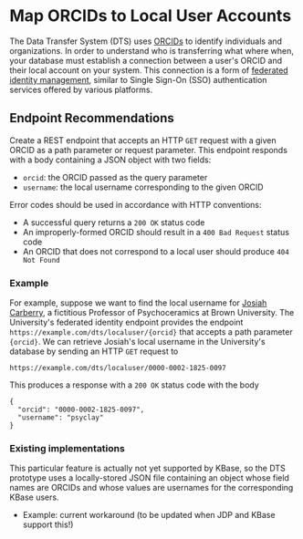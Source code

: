# Map ORCIDs to Local User Accounts

The Data Transfer System (DTS) uses [ORCIDs](https://info.orcid.org/what-is-orcid/)
to identify individuals and organizations. In order to understand who is
transferring what where when, your database must establish a connection between
a user's ORCID and their local account on your system. This connection is a
form of [federated identity management](https://en.wikipedia.org/wiki/Federated_identity),
similar to Single Sign-On (SSO) authentication services offered by various
platforms.

## Endpoint Recommendations

Create a REST endpoint that accepts an HTTP `GET` request with a given ORCID
as a path parameter or request parameter. This endpoint responds with a body
containing a JSON object with two fields:

* `orcid`: the ORCID passed as the query parameter
* `username`: the local username corresponding to the given ORCID

Error codes should be used in accordance with HTTP conventions:

* A successful query returns a `200 OK` status code
* An improperly-formed ORCID should result in a `400 Bad Request` status code
* An ORCID that does not correspond to a local user should produce `404 Not Found`

### Example

For example, suppose we want to find the local username for [Josiah Carberry](https://orcid.org/0000-0002-1825-0097),
a fictitious Professor of Psychoceramics at Brown University. The University's
federated identity endpoint provides the endpoint `https://example.com/dts/localuser/{orcid}`
that accepts a path parameter `{orcid}`. We can retrieve Josiah's local username
in the University's database by sending an HTTP `GET` request to

```
https://example.com/dts/localuser/0000-0002-1825-0097
```

This produces a responѕe with a `200 OK` status code with the body

```
{
  "orcid": "0000-0002-1825-0097",
  "username": "psyclay"
}
```

### Existing implementations

This particular feature is actually not yet supported by KBase, so the DTS
prototype uses a locally-stored JSON file containing an object whose
field names are ORCIDs and whose values are usernames for the corresponding
KBase users.

* Example: current workaround (to be updated when JDP and KBase support this!)
